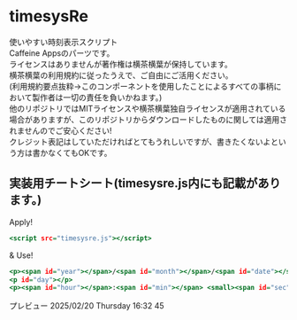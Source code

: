 # timesysRe
使いやすい時刻表示スクリプト  
Caffeine Appsのパーツです。  
ライセンスはありませんが著作権は横茶横葉が保持しています。  
横茶横葉の利用規約に従ったうえで、ご自由にご活用ください。  
(利用規約要点抜粋→このコンポーネントを使用したことによるすべての事柄において製作者は一切の責任を負いかねます。)  
他のリポジトリではMITライセンスや横茶横葉独自ライセンスが適用されている場合がありますが、このリポジトリからダウンロードしたものに関しては適用されませんのでご安心ください!  
クレジット表記はしていただければとてもうれしいですが、書きたくないよという方は書かなくてもOKです。  
## 実装用チートシート(timesysre.js内にも記載があります。)  
Apply!  
```html.html
<script src="timesysre.js"></script>
```
& Use!  
```usecase.html
<p><span id="year"></span>/<span id="month"></span>/<span id="date"></span></p>
<p id="day"></p>
<p><span id="hour"></span>:<span id="min"></span> <small><span id="sec"></span></small></p>
```
プレビュー
2025/02/20
Thursday
16:32 45
